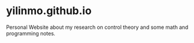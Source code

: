 # yilinmo.github.io
Personal Website about my research on control theory and some math and programming notes.
